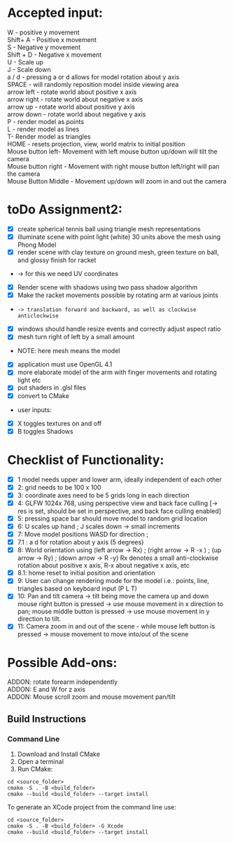 # Accepted input:
 <p>W - positive y movement  <br>
 Shift+ A - Positive x movement<br>
 S - Negative y movement<br>
 Shift + D - Negative x movement<br>
 U - Scale up<br>
 J - Scale down<br>
 a / d - pressing a or d allows for model rotation about y axis<br>
 SPACE - will randomly reposition model inside viewing area<br>
 arrow left - rotate  world about positive x axis          <br>
 arrow right - rotate world about negative x axis               <br>
 arrow up - rotate    world about positive y axis          <br>
 arrow down - rotate  world  about negative y axis         <br>
 P - render model as points                                <br>
 L - render model as lines                                 <br>
 T- Render model as triangles                              <br>
 HOME - resets projection, view, world matrix to initial position<br>
 Mouse button left- Movement with left mouse button up/down will tilt the camera<br>
 Mouse button right - Movement with right mouse button left/right will pan the camera<br>
 Mouse Button Middle - Movement up/down will zoom in and out the camera</p>

# toDo Assignment2:
- [x] create spherical tennis ball using triangle mesh representations
- [x] illuminate scene with point light (white) 30 units above the mesh using Phong Model
- [x] render scene with clay texture on ground mesh, green texture on ball, and glossy finish for racket
- 	-> for this we need UV coordinates
- [x] Render scene with shadows using two pass shadow algorithm
- [x] Make the racket movements possible by rotating arm at various joints
-     -> translation forward and backward, as well as clockwise anticlockwise
- [x] windows should handle resize events and correctly adjust aspect ratio
- [x] mesh turn right of left by a small amount
- 	 NOTE: here mesh means the model
- [x] application must use OpenGL 4.1 
- [x] more elaborate model of the arm with finger movements and rotating light etc
- [x] put shaders in .glsl files
- [x] convert to CMake
- user inputs:
- [x] X toggles textures on and off
- [x] B toggles Shadows
# Checklist of Functionality:
- [x] 1 model needs upper and lower arm, ideally independent of each other
- [x] 2: grid needs to be 100 x 100
- [x] 3: coordinate axes need to be 5 grids long in each direction
- [x] 4: GLFW 1024x 768, using perspective view and back face culling [-> res is set, should be set in perspective, and back face culling enabled]
- [x] 5: pressing space bar should move model  to random grid location
- [x] 6: U scales up hand ; J scales down -> small increments
- [x] 7: Move model positions WASD for direction ;
- [x] 7.1 : a d for rotation about y axis (5 degrees)
- [x] 8: World orientation using (left arrow -> Rx) ; (right arrow -> R -x ) ; (up arrow -> Ry) ; (down arrow -> R -y) 
  			Rx denotes a small anti-clockwise
  			rotation about positive x axis, R-x about negative x axis, etc
- [x] 8.1: home reset to initial position and orientation  
- [x] 9: User can change rendering mode for the model i.e.: points, line, triangles based on keyboard input (P L T)
- [x] 10: Pan and tilt camera -> tilt being move the camera up and down
			mouse right button is pressed → use mouse movement in x direction to pan;
			mouse middle button is pressed → use mouse movement in y direction to tilt.
- [x] 11: Camera zoom in and out of the scene - while  mouse left button is pressed → mouse movement to move into/out of the scene

# Possible Add-ons:
 <p>ADDON: rotate forearm independently<br>
 ADDON: E and W for z axis<br>
 ADDON: Mouse scroll zoom and mouse movement pan/tilt</p>

 ## Build Instructions
### Command Line

1. Download and Install CMake
2. Open a terminal
3. Run CMake:

```
cd <source_folder>
cmake -S . -B <build_folder>
cmake --build <build_folder> --target install
```

To generate an XCode project from the command line use:

```
cd <source_folder>
cmake -S . -B <build_folder> -G Xcode
cmake --build <build_folder> --target install
```